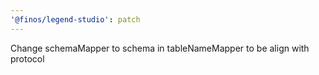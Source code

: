 ```yaml
---
'@finos/legend-studio': patch
---
```


Change schemaMapper to schema in tableNameMapper to be align with protocol
